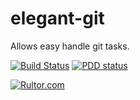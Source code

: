 # elegant-git
Allows easy handle git tasks.

[![Build Status](https://travis-ci.org/extsoft/elegant-git.svg?branch=master)](https://travis-ci.org/extsoft/elegant-git)
[![PDD status](http://www.0pdd.com/svg?name=extsoft/elegant-git)](http://www.0pdd.com/p?name=extsoft/elegant-git)

[![Rultor.com](http://www.rultor.com/b/extsoft/elegant-git)](http://www.rultor.com/p/extsoft/elegant-git)
